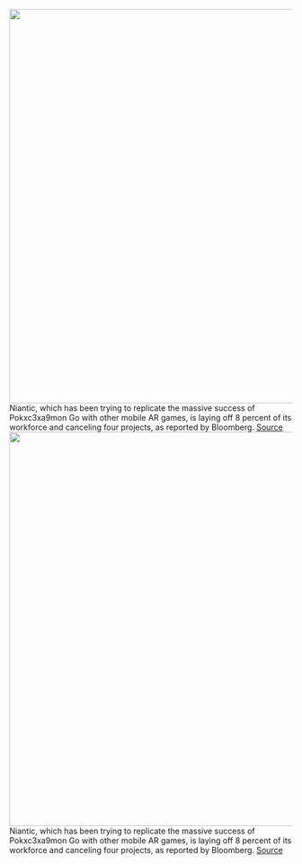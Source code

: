 <img src='https://cdn.vox-cdn.com/thumbor/6A4E95meSMCwA5PL5hgcx5zUZ8I=/0x0:2040x1360/1200x800/filters:focal(857x517:1183x843)/cdn.vox-cdn.com/uploads/chorus_image/image/71031009/DSCF5354.0.jpg' width='700px' /><br/>
Niantic, which has been trying to replicate the massive success of Pokxc3xa9mon Go with other mobile AR games, is laying off 8 percent of its workforce and canceling four projects, as reported by Bloomberg.
<a href='https://www.theverge.com/2022/6/29/23188812/niantic-layoffs-canceling-projects-transformers'> Source <a/><img src='https://cdn.vox-cdn.com/thumbor/6A4E95meSMCwA5PL5hgcx5zUZ8I=/0x0:2040x1360/1200x800/filters:focal(857x517:1183x843)/cdn.vox-cdn.com/uploads/chorus_image/image/71031009/DSCF5354.0.jpg' width='700px' /><br/>
Niantic, which has been trying to replicate the massive success of Pokxc3xa9mon Go with other mobile AR games, is laying off 8 percent of its workforce and canceling four projects, as reported by Bloomberg.
<a href='https://www.theverge.com/2022/6/29/23188812/niantic-layoffs-canceling-projects-transformers'> Source <a/>